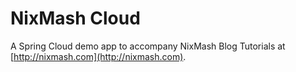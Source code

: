 NixMash Cloud
==========================

A Spring Cloud demo app to accompany NixMash Blog Tutorials at [http://nixmash.com](http://nixmash.com).
